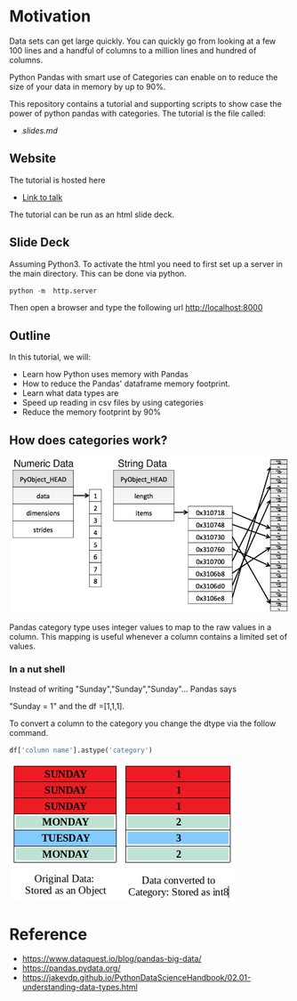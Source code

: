 

# Motivation
Data sets can get large quickly.  You can quickly go from looking at a few 100 lines and a handful of columns to a million lines and hundred of columns.  


Python Pandas with smart use of Categories can enable on to reduce the size of your data in memory by up to 90%.

This repository contains a tutorial and supporting scripts to show case the power of python pandas with categories.  The tutorial is the file called:

* *slides.md*

## Website
The tutorial is hosted here

* [Link to talk](https://didactexgit.github.io/Talk-ProcessingLargeDatawithPandas/)


The tutorial can be run as an html slide deck.

## Slide Deck

Assuming Python3. To activate the html you need to first set up a server in the main directory.  This can be done via python.

```python
python -m  http.server
```

Then open a browser and type the following url
[http://localhost:8000](http://localhost:8000)

## Outline
In this tutorial, we will:
* Learn how Python uses memory with Pandas
* How to reduce the Pandas' dataframe memory footprint.
* Learn what data types are
* Speed up reading in csv files by using categories
* Reduce the memory footprint by 90%



## How does categories work?
![Python Categories](./images/numpy_vs_python.png)


Pandas category type uses integer values to map to the raw values in a column.  This mapping is useful whenever a column contains a limited set of values.

### In a nut shell
Instead of writing "Sunday","Sunday","Sunday"... Pandas says

"Sunday = 1" and the df =[1,1,1].

To convert a column to the category you change the  dtype via the follow command.

```Python
df['column name'].astype('category')
```

![SundaySunday df](./images/SundaySunday.png)



# Reference
* https://www.dataquest.io/blog/pandas-big-data/
* https://pandas.pydata.org/
* https://jakevdp.github.io/PythonDataScienceHandbook/02.01-understanding-data-types.html
